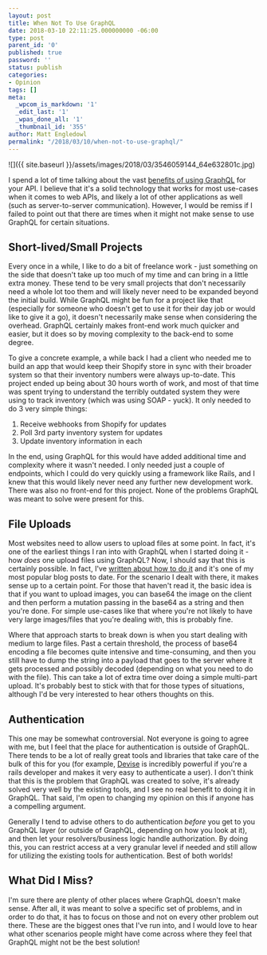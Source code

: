 ```yaml
---
layout: post
title: When Not To Use GraphQL
date: 2018-03-10 22:11:25.000000000 -06:00
type: post
parent_id: '0'
published: true
password: ''
status: publish
categories:
- Opinion
tags: []
meta:
  _wpcom_is_markdown: '1'
  _edit_last: '1'
  _wpas_done_all: '1'
  _thumbnail_id: '355'
author: Matt Engledowl
permalink: "/2018/03/10/when-not-to-use-graphql/"
---
```

![]({{ site.baseurl }}/assets/images/2018/03/3546059144_64e632801c.jpg)

I spend a lot of time talking about the vast [benefits of using GraphQL](/2017/10/15/5-things-love-graphql/)&nbsp;for your API. I believe that it's a solid technology that works for most use-cases when it comes to web APIs, and likely a lot of other applications as well (such as server-to-server communication). However, I would be remiss if I failed to point out that there are times when it might not make sense to use GraphQL for certain situations.

## Short-lived/Small Projects

Every once in a while, I like to do a bit of freelance work - just something on the side that doesn't take up too much of my time and can bring in a little extra money. These tend to be very small projects that don't necessarily need a whole lot too them and will likely never need to be expanded beyond the initial build. While GraphQL might be fun for a project like that (especially for someone who doesn't get to use it for their day job or would like to give it a go), it doesn't necessarily make sense when considering the overhead. GraphQL certainly makes front-end work much quicker and easier, but it does so by moving complexity to the back-end to some degree.

To give a concrete example, a while back I had a client who needed me to build an app that would keep their Shopify store in sync with their broader system so that their inventory numbers were always up-to-date. This project ended up being about 30 hours worth of work, and most of that time was spent trying to understand the terribly outdated system they were using to track inventory (which was using SOAP - yuck). It only needed to do 3 very simple things:

1. Receive webhooks from Shopify for updates
2. Poll 3rd party inventory system for updates
3. Update inventory information in each

In the end, using GraphQL for this would have added additional time and complexity where it wasn't needed. I only needed just a couple of endpoints, which I could do very quickly using a framework like Rails, and I knew that this would likely never need any further new development work. There was also no front-end for this project. None of the problems GraphQL was meant to solve were present for this.

## File Uploads

Most websites need to allow users to upload files at some point. In fact, it's one of the earliest things I ran into with GraphQL when I started doing it - how&nbsp;_does_ one upload files using GraphQL? Now, I should say that this is certainly possible. In fact, I've [written about how to do it](/2017/09/16/upload-images-to-s3-in-graphql-using-rails-and-paperclip/) and it's one of my most popular blog posts to date. For the scenario I dealt with there, it makes sense up to a certain point. For those that haven't read it, the basic idea is that if you want to upload images, you can base64 the image on the client and then perform a mutation passing in the base64 as a string and then you're done. For simple use-cases like that where you're not likely to have very large images/files that you're dealing with, this is probably fine.

Where that approach starts to break down is when you start dealing with medium to large files. Past a certain threshold, the process of base64 encoding a file becomes quite intensive and time-consuming, and then you still have to dump the string into a payload that goes to the server where it gets processed and possibly decoded (depending on what you need to do with the file). This can take a lot of extra time over doing a simple multi-part upload. It's probably best to stick with that for those types of situations, although I'd be very interested to hear others thoughts on this.

## Authentication

This one may be somewhat controversial. Not everyone is going to agree with me, but I feel that the place for authentication is outside of GraphQL. There tends to be a lot of really great tools and libraries that take care of the bulk of this for you (for example, [Devise](https://github.com/plataformatec/devise) is incredibly powerful if you're a rails developer and makes it very easy to authenticate a user). I don't think that this is the problem that GraphQL was created to solve, it's already solved very well by the existing tools, and I see no real benefit to doing it in GraphQL. That said, I'm open to changing my opinion on this if anyone has a compelling argument.

Generally I tend to advise others to do authentication&nbsp;_before_ you get to you GraphQL layer (or outside of GraphQL, depending on how you look at it), and then&nbsp;let your resolvers/business logic handle authorization. By doing this, you can restrict access at a very granular level if needed and still allow for utilizing the existing tools for authentication. Best of both worlds!

## What Did I Miss?

I'm sure there are plenty of other places where GraphQL doesn't make sense. After all, it was meant to solve a specific set of problems, and in order to do that, it has to focus on those and not on every other problem out there. These are the biggest ones that I've run into, and I would love to hear what other scenarios people might have come across where they feel that GraphQL might not be the best solution!


